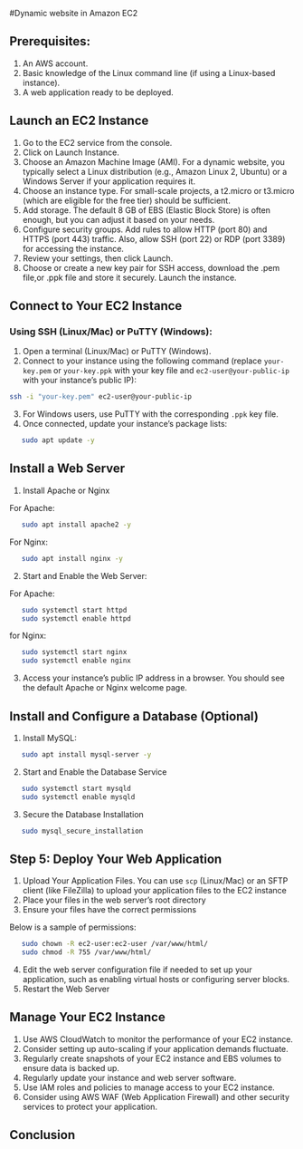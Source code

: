 #Dynamic website in Amazon EC2

## Prerequisites:
1. An AWS account.
2. Basic knowledge of the Linux command line (if using a Linux-based instance).
3. A web application ready to be deployed.

## Launch an EC2 Instance
1. Go to the EC2 service from the console.
2. Click on Launch Instance.
3. Choose an Amazon Machine Image (AMI). For a dynamic website, you typically select a Linux distribution (e.g., Amazon Linux 2, Ubuntu) or a Windows Server if your application requires it.
4. Choose an instance type. For small-scale projects, a t2.micro or t3.micro (which are eligible for the free tier) should be sufficient.
5. Add storage. The default 8 GB of EBS (Elastic Block Store) is often enough, but you can adjust it based on your needs.
6. Configure security groups. Add rules to allow HTTP (port 80) and HTTPS (port 443) traffic. Also, allow SSH (port 22) or RDP (port 3389) for accessing the instance.
7. Review your settings, then click Launch.
8. Choose or create a new key pair for SSH access, download the .pem file,or .ppk file and store it securely.
Launch the instance.

## Connect to Your EC2 Instance
### Using SSH (Linux/Mac) or PuTTY (Windows):
1. Open a terminal (Linux/Mac) or PuTTY (Windows).
2. Connect to your instance using the following command (replace `your-key.pem` or `your-key.ppk` with your key file and `ec2-user@your-public-ip` with your instance’s public IP):

```bash
ssh -i "your-key.pem" ec2-user@your-public-ip

```
3. For Windows users, use PuTTY with the corresponding `.ppk` key file.
4. Once connected, update your instance’s package lists:
```bash
   sudo apt update -y  

```
## Install a Web Server
1. Install Apache or Nginx

For Apache:
```bash
   sudo apt install apache2 -y 
```

For Nginx: 
```bash
   sudo apt install nginx -y
```
2. Start and Enable the Web Server:

For Apache:
```bash
   sudo systemctl start httpd
   sudo systemctl enable httpd
```

for Nginx:
```bash
   sudo systemctl start nginx
   sudo systemctl enable nginx
```
3. Access your instance’s public IP address in a browser. You should see the default Apache or Nginx welcome page.
   
## Install and Configure a Database (Optional)
1. Install MySQL:
```bash
   sudo apt install mysql-server -y
```
2.  Start and Enable the Database Service
```bash
   sudo systemctl start mysqld
   sudo systemctl enable mysqld
```
3. Secure the Database Installation
```bash
   sudo mysql_secure_installation
```
## Step 5: Deploy Your Web Application
1. Upload Your Application Files. You can use `scp` (Linux/Mac) or an SFTP client (like FileZilla) to upload your application files to the EC2 instance
2. Place your files in the web server’s root directory
3. Ensure your files have the correct permissions

Below is a sample of permissions:
```bash
   sudo chown -R ec2-user:ec2-user /var/www/html/  
   sudo chmod -R 755 /var/www/html/
```
4. Edit the web server configuration file if needed to set up your application, such as enabling virtual hosts or configuring server blocks.
5. Restart the Web Server

## Manage Your EC2 Instance
1. Use AWS CloudWatch to monitor the performance of your EC2 instance.
2. Consider setting up auto-scaling if your application demands fluctuate.
3. Regularly create snapshots of your EC2 instance and EBS volumes to ensure data is backed up.
4. Regularly update your instance and web server software.
5. Use IAM roles and policies to manage access to your EC2 instance.
6. Consider using AWS WAF (Web Application Firewall) and other security services to protect your application.

## Conclusion
